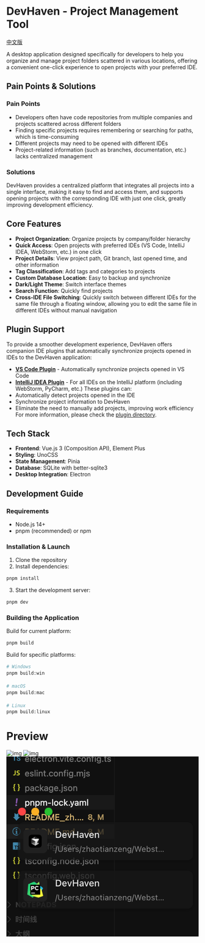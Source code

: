 # DevHaven - Project Management Tool

[中文版](./README_zh.md)

A desktop application designed specifically for developers to help you organize and manage project folders scattered in various locations, offering a convenient one-click experience to open projects with your preferred IDE.

## Pain Points & Solutions

### Pain Points
- Developers often have code repositories from multiple companies and projects scattered across different folders
- Finding specific projects requires remembering or searching for paths, which is time-consuming
- Different projects may need to be opened with different IDEs
- Project-related information (such as branches, documentation, etc.) lacks centralized management

### Solutions
DevHaven provides a centralized platform that integrates all projects into a single interface, making it easy to find and access them, and supports opening projects with the corresponding IDE with just one click, greatly improving development efficiency.

## Core Features

- **Project Organization**: Organize projects by company/folder hierarchy
- **Quick Access**: Open projects with preferred IDEs (VS Code, IntelliJ IDEA, WebStorm, etc.) in one click
- **Project Details**: View project path, Git branch, last opened time, and other information
- **Tag Classification**: Add tags and categories to projects
- **Custom Database Location**: Easy to backup and synchronize
- **Dark/Light Theme**: Switch interface themes
- **Search Function**: Quickly find projects
- **Cross-IDE File Switching**: Quickly switch between different IDEs for the same file through a floating window, allowing you to edit the same file in different IDEs without manual navigation

## Plugin Support
To provide a smoother development experience, DevHaven offers companion IDE plugins that automatically synchronize projects opened in IDEs to the DevHaven application:
- [**VS Code Plugin**](https://github.com/zxcvbnmzsedr/devhaven-vs-plugin) - Automatically synchronize projects opened in VS Code
- [**IntelliJ IDEA Plugin**](https://github.com/zxcvbnmzsedr/devhaven-idea-plugin) - For all IDEs on the IntelliJ platform (including WebStorm, PyCharm, etc.)
These plugins can:
- Automatically detect projects opened in the IDE
- Synchronize project information to DevHaven
- Eliminate the need to manually add projects, improving work efficiency
For more information, please check the [plugin directory](./plugin).

## Tech Stack

- **Frontend**: Vue.js 3 (Composition API), Element Plus
- **Styling**: UnoCSS
- **State Management**: Pinia
- **Database**: SQLite with better-sqlite3
- **Desktop Integration**: Electron

## Development Guide

### Requirements

- Node.js 14+
- pnpm (recommended) or npm

### Installation & Launch

1. Clone the repository
2. Install dependencies:

```bash
pnpm install
```

3. Start the development server:

```bash
pnpm dev
```

### Building the Application

Build for current platform:

```bash
pnpm build
```

Build for specific platforms:

```bash
# Windows
pnpm build:win

# macOS
pnpm build:mac

# Linux
pnpm build:linux
```

# Preview
![img](doc/image.png)
![img](doc/setting.png)
![img](doc/switch.png)